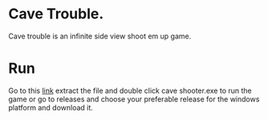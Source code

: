 # Cave Trouble.
Cave trouble is an infinite side view shoot em up game.

# Run
Go to this [link](https://github.com/afaiyaz006/Cave-Trouble/releases/download/v1.0.0/cave_trouble_windows_x64.zip) extract the file and double click cave shooter.exe to run the game or go to releases and choose your preferable release for the windows platform and download it.
